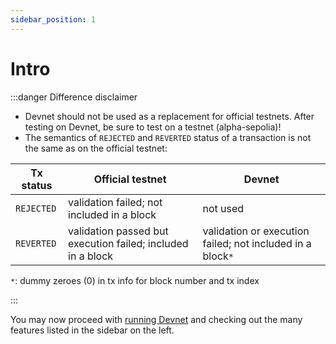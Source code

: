 ```yaml
---
sidebar_position: 1
---
```


# Intro

:::danger Difference disclaimer

- Devnet should not be used as a replacement for official testnets. After testing on Devnet, be sure to test on a testnet (alpha-sepolia)!
- The semantics of `REJECTED` and `REVERTED` status of a transaction is not the same as on the official testnet:

| Tx status  | Official testnet                                            | Devnet                                                     |
| ---------- | ----------------------------------------------------------- | ---------------------------------------------------------- |
| `REJECTED` | validation failed; not included in a block                  | not used                                                   |
| `REVERTED` | validation passed but execution failed; included in a block | validation or execution failed; not included in a block`*` |

`*`: dummy zeroes (0) in tx info for block number and tx index

:::

You may now proceed with [running Devnet](./running/install) and checking out the many features listed in the sidebar on the left.
